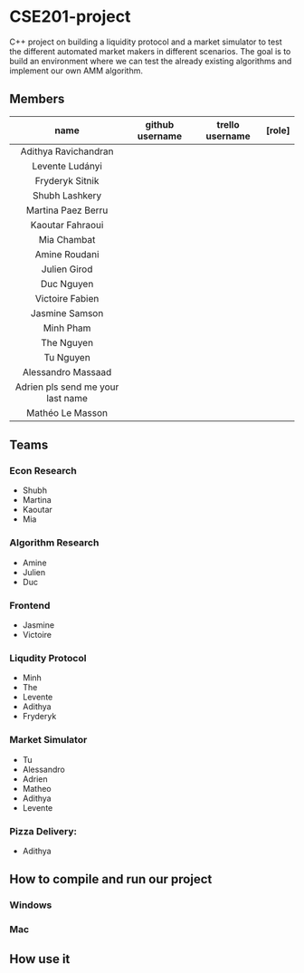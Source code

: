 # CSE201-project

C++ project on building a liquidity protocol and a market simulator to test the different automated market makers in different scenarios.
The goal is to build an environment where we can test the already existing algorithms and implement our own AMM algorithm.


## Members
| name | github username | trello username | [role] |
|:------------:|:---------------:|:---------------:|:------:|
| Adithya Ravichandran |  |  |  |
| Levente Ludányi |  |  |  |
| Fryderyk Sitnik |  |  |  |
| Shubh Lashkery |  |  |  |
| Martina Paez Berru  |  |  |  |
| Kaoutar Fahraoui |  |  |  |
| Mia Chambat |  |  |  |
| Amine Roudani |  |  |  |
| Julien Girod |  |  |  |
| Duc Nguyen |  |  |  |
| Victoire Fabien |  |  |  |
| Jasmine Samson |  |  |  |
| Minh Pham |  |  |  |
| The Nguyen |  |  |  |
| Tu Nguyen |  |  |  |
| Alessandro Massaad |  |  |  |
| Adrien pls send me your last name|  |  |  |
| Mathéo Le Masson |  |  |  |



## Teams
### Econ Research
- Shubh
- Martina
- Kaoutar
- Mia

### Algorithm Research
- Amine
- Julien
- Duc

### Frontend
- Jasmine
- Victoire

### Liqudity Protocol
- Minh
- The
- Levente
- Adithya
- Fryderyk


### Market Simulator
- Tu
- Alessandro
- Adrien
- Matheo
- Adithya
- Levente

### Pizza Delivery:
- Adithya 

## How to compile and run our project


### Windows


### Mac


## How use it





